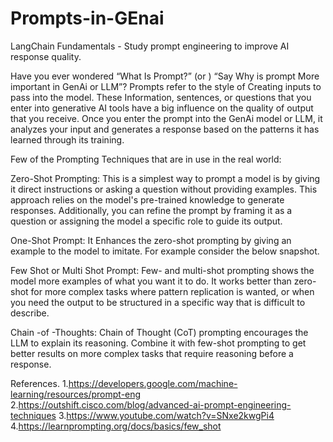 # Prompts-in-GEnai
LangChain Fundamentals - Study prompt engineering to improve AI response quality.


Have you ever wondered “What Is Prompt?” (or ) “Say Why is prompt More important in GenAi or LLM”?
Prompts refer to the style of Creating inputs to pass into the model. 
These Information, sentences, or questions that you enter into generative AI tools have a big influence on the quality of output that you receive. Once you enter the prompt into the GenAi model or LLM, it analyzes your input and generates a response based on the patterns it has learned through its training.

Few of the Prompting Techniques that are in use in the real world:

Zero-Shot Prompting:
This is a simplest way to prompt a model is by giving it direct instructions or asking a question without providing examples. This approach relies on the model's pre-trained knowledge to generate responses. Additionally, you can refine the prompt by framing it as a question or assigning the model a specific role to guide its output.

One-Shot Prompt:
It Enhances the zero-shot prompting by giving an example to the model to imitate. For example consider the below snapshot.

Few Shot or Multi Shot Prompt:
Few- and multi-shot prompting shows the model more examples of what you want it to do. It works better than zero-shot for more complex tasks where pattern replication is wanted, or when you need the output to be structured in a specific way that is difficult to describe.

Chain -of -Thoughts:
Chain of Thought (CoT) prompting encourages the LLM to explain its reasoning. Combine it with few-shot prompting to get better results on more complex tasks that require reasoning before a response.


References.
1.https://developers.google.com/machine-learning/resources/prompt-eng
2.https://outshift.cisco.com/blog/advanced-ai-prompt-engineering-techniques
3.https://www.youtube.com/watch?v=SNxe2kwgPi4
4.https://learnprompting.org/docs/basics/few_shot
